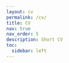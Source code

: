 ```yaml
---
layout: cv
permalink: /cv/
title: CV
nav: true
nav_order: 5
description: Short CV
toc:
  sidebar: left
---
```

